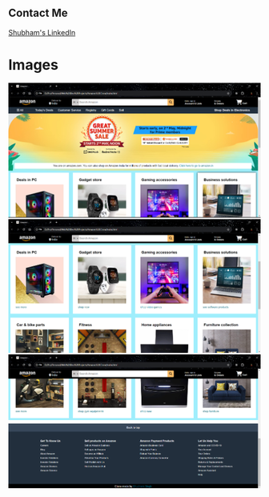 ## Contact Me

[Shubham's LinkedIn](https://www.linkedin.com/in/shubhamsingh3804?lipi=urn%3Ali%3Apage%3Ad_flagship3_profile_view_base_contact_details%3BFyVoDVYQRuWl54qsWTSBgg%3D%3D)

# Images
![alt text](./readme-img/image.png)
![alt text](./readme-img/image-1.png)
![alt text](./readme-img/image-3.png)
